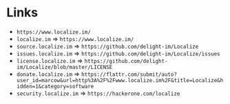 # Links

 * `https://www.localize.im/`
 * `localize.im` => `https://www.localize.im/`
 * `source.localize.im` => `https://github.com/delight-im/Localize`
 * `issues.localize.im` => `https://github.com/delight-im/Localize/issues`
 * `license.localize.im` => `https://github.com/delight-im/Localize/blob/master/LICENSE`
 * `donate.localize.im` => `https://flattr.com/submit/auto?user_id=marcow&url=http%3A%2F%2Fwww.localize.im%2F&title=Localize&hidden=1&category=software`
 * `security.localize.im` => `https://hackerone.com/localize`